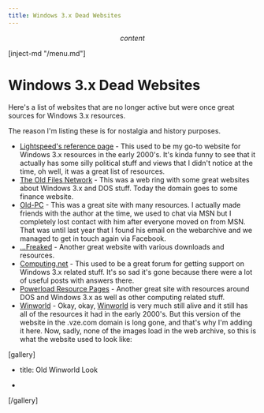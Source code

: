 ```yaml
---
title: Windows 3.x Dead Websites
---
```


$$ content $$

[inject-md "/menu.md"]

# Windows 3.x Dead Websites

Here's a list of websites that are no longer active but were once great sources for Windows 3.x resources.

The reason I'm listing these is for nostalgia and history purposes.

- [Lightspeed's reference page](https://web.archive.org/web/20031026172249/http://www.oldstuff.myagora.net:80/lightspeed/main.html) - This used to be my go-to website for Windows 3.x resources in the early 2000's. It's kinda funny to see that it actually has some silly political stuff and views that I didn't notice at the time, oh well, it was a great list of resources.
- [The Old Files Network](https://web.archive.org/web/20051210191659/http://oldfiles.org.uk/) - This was a web ring with some great websites about Windows 3.x and DOS stuff. Today the domain goes to some finance website.
- [Old-PC](https://web.archive.org/web/20050307064801/http://old-pc.tk:80/) - This was a great site with many resources. I actually made friends with the author at the time, we used to chat via MSN but I completely lost contact with him after everyone moved on from MSN. That was until last year that I found his email on the webarchive and we managed to get in touch again via Facebook.
- [...Freaked](https://web.archive.org/web/20051217033410/http://www.freaked.org/) - Another great website with various downloads and resources.
- [Computing.net](https://web.archive.org/web/20210223133725/http://www.computing.net/forum/windows31/1.html) - This used to be a great forum for getting support on Windows 3.x related stuff. It's so sad it's gone because there were a lot of useful posts with answers there.
- [Powerload Resource Pages](https://web.archive.org/web/20051223105226/http://oldfiles.org.uk/powerload/) - Another great site with resources around DOS and Windows 3.x as well as other computing related stuff.
- [Winworld](https://web.archive.org/web/20040821071402/http://fishnet.no-ip.org:81/winworld/) - Okay, okay, [Winworld](http://www.winworldpc.com) is very much still alive and it still has all of the resources it had in the early 2000's. But this version of the website in the .vze.com domain is long gone, and that's why I'm adding it here. Now, sadly, none of the images load in the web archive, so this is what the website used to look like:

[gallery]

- title: Old Winworld Look

- [](/contents/pages/windows3x/wwv4.jpg)

[/gallery]
